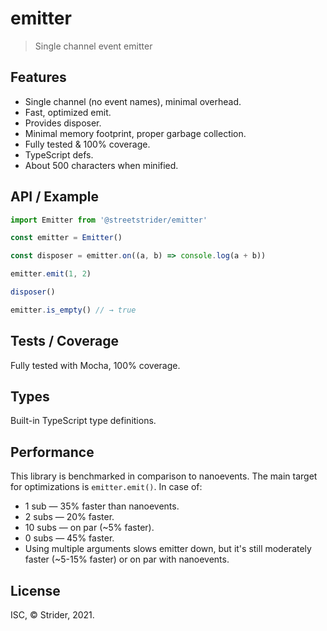 # emitter
> Single channel event emitter

## Features
* Single channel (no event names), minimal overhead.
* Fast, optimized emit.
* Provides disposer.
* Minimal memory footprint, proper garbage collection.
* Fully tested & 100% coverage.
* TypeScript defs.
* About 500 characters when minified.

## API / Example
```js
import Emitter from '@streetstrider/emitter'

const emitter = Emitter()

const disposer = emitter.on((a, b) => console.log(a + b))

emitter.emit(1, 2)

disposer()

emitter.is_empty() // → true
```

## Tests / Coverage
Fully tested with Mocha, 100% coverage.

## Types
Built-in TypeScript type definitions.

## Performance
This library is benchmarked in comparison to nanoevents. The main target for optimizations is `emitter.emit()`.
In case of:
* 1 sub — 35% faster than nanoevents.
* 2 subs — 20% faster.
* 10 subs — on par (~5% faster).
* 0 subs — 45% faster.
* Using multiple arguments slows emitter down, but it's still moderately faster (~5-15% faster) or on par with nanoevents.

## License
ISC, © Strider, 2021.
